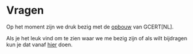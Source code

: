 # Vragen

Op het moment zijn we druk bezig met de [opbouw](/over/ons/) van GCERT[NL].

Als je het leuk vind om te zien waar we me bezig zijn of als wilt bijdragen kun je dat vanaf [hier](https://github.com/GDI-foundation/GDI.foundation/projects/4) doen.
